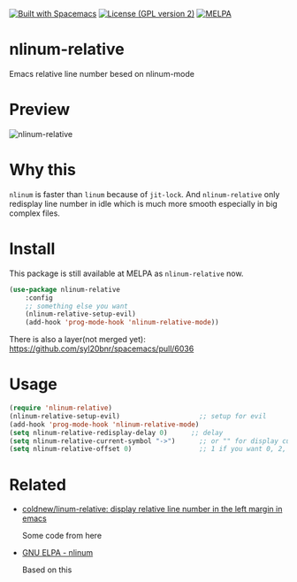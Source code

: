 [![Built with Spacemacs](https://cdn.rawgit.com/syl20bnr/spacemacs/442d025779da2f62fc86c2082703697714db6514/assets/spacemacs-badge.svg)](http://github.com/syl20bnr/spacemacs)
[![License (GPL version 2)](https://img.shields.io/badge/license-GNU%20GPL%20version%202-blue.svg?style=flat-square)](http://opensource.org/licenses/GPL-2.0)
[![MELPA](https://melpa.org/packages/nlinum-relative-badge.svg)](https://melpa.org/#/nlinum-relative)

# nlinum-relative
Emacs relative line number besed on nlinum-mode

# Preview
![nlinum-relative](https://cloud.githubusercontent.com/assets/5436704/15207154/cafea3fa-1856-11e6-8f01-26a3832bf1fd.gif)

# Why this
`nlinum` is faster than `linum` because of `jit-lock`. And `nlinum-relative` only redisplay line number in idle which is much more smooth especially in big complex files.

# Install

This package is still available at MELPA as `nlinum-relative` now. 

```lisp
(use-package nlinum-relative
    :config
    ;; something else you want
    (nlinum-relative-setup-evil)
    (add-hook 'prog-mode-hook 'nlinum-relative-mode))
```

There is also a layer(not merged yet): https://github.com/syl20bnr/spacemacs/pull/6036

# Usage

``` lisp
(require 'nlinum-relative)
(nlinum-relative-setup-evil)                    ;; setup for evil
(add-hook 'prog-mode-hook 'nlinum-relative-mode)
(setq nlinum-relative-redisplay-delay 0)      ;; delay
(setq nlinum-relative-current-symbol "->")      ;; or "" for display current line number
(setq nlinum-relative-offset 0)                 ;; 1 if you want 0, 2, 3...
```


# Related

- [coldnew/linum-relative: display relative line number in the left margin in emacs](https://github.com/coldnew/linum-relative)

  Some code from here

- [GNU ELPA - nlinum](https://elpa.gnu.org/packages/nlinum.html)

  Based on this
